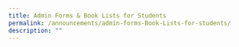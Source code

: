 ```yaml
---
title: Admin Forms & Book Lists for Students
permalink: /announcements/admin-forms-Book-Lists-for-students/
description: ""
---
```

